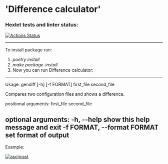 # 'Difference calculator'

### Hexlet tests and linter status:
[![Actions Status](https://github.com/Prosto-Pasha/python-project-50/workflows/hexlet-check/badge.svg)](https://github.com/Prosto-Pasha/python-project-50/actions)

---
To install package run:
1) _poetry install_
2) _make package-install_
3) Now you can run Difference calculator:
---
Usage: gendiff [-h] [-f FORMAT] first_file second_file

Compares two configuration files and shows a difference.

positional arguments:
  first_file
  second_file

optional arguments:
  -h, --help            show this help message and exit
  -f FORMAT, --format FORMAT
                        set format of output
---
Example:
    
[![asciicast](https://asciinema.org/a/Xceisf2AsCYi6QjJNkdasFfNf.svg)](https://asciinema.org/a/Xceisf2AsCYi6QjJNkdasFfNf)
 
